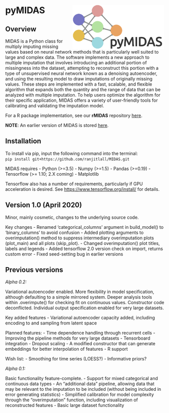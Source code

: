 
<!-- README.md is generated from README.Rmd. Please edit that file -->

# pyMIDAS<img src='pyMIDAS_logo.png' align="right" height="139" /></a>

<!-- badges: start -->

<!-- [![CRAN status](https://www.r-pkg.org/badges/version/dplyr)](https://cran.r-project.org/package=dplyr) -->

<!-- [![R build status](https://github.com/tidyverse/dplyr/workflows/R-CMD-check/badge.svg)](https://github.com/tidyverse/dplyr/actions?workflow=R-CMD-check) -->

<!-- [![Codecov test coverage](https://codecov.io/gh/tidyverse/dplyr/branch/master/graph/badge.svg)](https://codecov.io/gh/tidyverse/dplyr?branch=master) -->

<!-- [![R build status](https://github.com/tidyverse/dplyr/workflows/R-CMD-check/badge.svg)](https://github.com/tidyverse/dplyr/actions) -->

<!-- badges: end -->

## Overview

MIDAS is a Python class for multiply imputing missing values based on
neural network methods that is particularly well suited to large and
complex data. The software implements a new approach to multiple
imputation that involves introducing an additional portion of
missingness into the dataset, attempting to reconstruct this portion
with a type of unsupervised neural network known as a denoising
autoencoder, and using the resulting model to draw imputations of
originally missing values. These steps are implemented with a fast,
scalable, and flexible algorithm that expands both the quantity and the
range of data that can be analyzed with multiple imputation. To help
users optimize the algorithm for their specific application, MIDAS
offers a variety of user-friendly tools for calibrating and validating
the imputation model.

For a R package implementation, see our **rMIDAS** repository
[here](https://github.com/MIDASverse/rMIDAS).

**NOTE**: An earlier version of MIDAS is stored
[here](https://github.com/Oracen/MIDAS).

## Installation

To install via pip, input the following command into the terminal:  
`pip install git+https://github.com/ranjitlall/MIDAS.git`

MIDAS requires - Python (\>=3.5) - Numpy (\>=1.5) - Pandas (\>=0.19) -
Tensorflow (\>= 1.10; 2.X coming) - Matplotlib

Tensorflow also has a number of requirements, particularly if GPU
acceleration is desired. See <https://www.tensorflow.org/install/> for
details.

## Version 1.0 (April 2020)

Minor, mainly cosmetic, changes to the underlying source code.

Key changes - Renamed ‘categorical\_columns’ argument in build\_model()
to ‘binary\_columns’ to avoid confusion - Added plotting arguments to
overimputation() method to suppress intermediary overimputation plots
(plot\_main) and all plots (skip\_plot). - Changed overimputation() plot
titles, labels and legends - Added tensorflow 2.0 version check on
import, returns custom error - Fixed seed-setting bug in earlier
versions

## Previous versions

*Alpha 0.2:*

Variational autoencoder enabled. More flexibility in model
specification, although defaulting to a simple mirrored system. Deeper
analysis tools within .overimpute() for checking fit on continuous
values. Constructor code deconflicted. Individual output specification
enabled for very large datasets.

Key added features - Variational autoencoder capacity added, including
encoding to and sampling from latent space

Planned features: - Time dependence handling through recurrent cells -
Improving the pipeline methods for very large datasets - Tensorboard
integration - Dropout scaling - A modified constructor that can generate
embeddings for better interpolation of features - R support

Wish list: - Smoothing for time series (LOESS?) - Informative priors?

*Alpha 0.1:*

Basic functionality feature-complete. - Support for mixed categorical
and continuous data types - An “additional data” pipeline, allowing data
that may be relevant to the imputation to be included (without being
included in error generating statistics) - Simplified calibration for
model complexity through the “overimputation” function, including
visualization of reconstructed features - Basic large dataset
functionality
